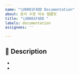 ```yaml
---
name: "\U0001F4DD Documentation"
about: 문서 수정 이슈 템플릿
title: "\U0001F4DD "
labels: documentation
assignees: ''

---
```


## 📌 Description
- 
-
